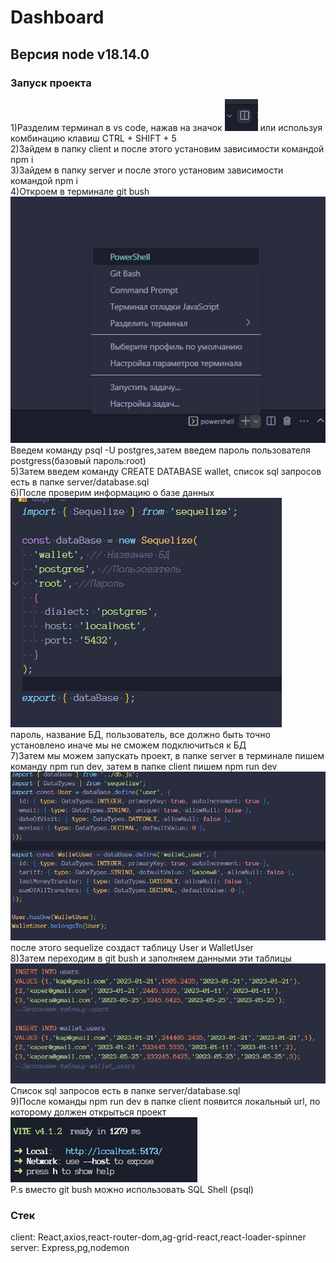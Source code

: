 # Dashboard

## Версия node v18.14.0

### Запуск проекта 
  1)Разделим терминал в vs code, нажав на значок ![Image alt](https://github.com/saha23412/imgproj/raw/main/test1.jpg) или используя комбинацию клавиш CTRL + SHIFT + 5  
  2)Зайдем в папку client и после этого установим зависимости командой npm i  
  3)Зайдем в папку server и после этого установим зависимости командой npm i   
  4)Откроем в терминале git bush  
  ![Image alt](https://github.com/saha23412/imgproj/raw/main/test2.jpg)   
  Введем команду psql -U postgres,затем введем пароль пользователя postgress(базовый пароль:root)  
  5)Затем введем команду CREATE DATABASE wallet, список sql запросов есть в папке server/database.sql  
  6)После проверим информацию о базе данных  
  ![Image alt](https://github.com/saha23412/imgproj/raw/main/test3.jpg)  
  пароль, название БД, пользователь, все должно быть точно установлено иначе мы не сможем подключиться к БД  
  7)Затем мы можем запускать проект, в папке server в терминале пишем команду npm run dev, затем в папке client пишем npm run dev  
   ![Image alt](https://github.com/saha23412/imgproj/raw/main/test4.jpg)  
   после этого sequelize создаст таблицу User и WalletUser  
   8)Затем переходим в git bush и заполняем данными эти таблицы  
   ![Image alt](https://github.com/saha23412/imgproj/raw/main/test5.jpg)   
   Список sql запросов есть в папке server/database.sql   
   9)После команды npm run dev в папке client появится локальный url, по которому должен открыться проект  
   ![Image alt](https://github.com/saha23412/imgproj/raw/main/test6.jpg)   
   P.s вместо git bush можно использовать SQL Shell (psql)  
  ### Стек
  client: React,axios,react-router-dom,ag-grid-react,react-loader-spinner  
  server: Express,pg,nodemon
